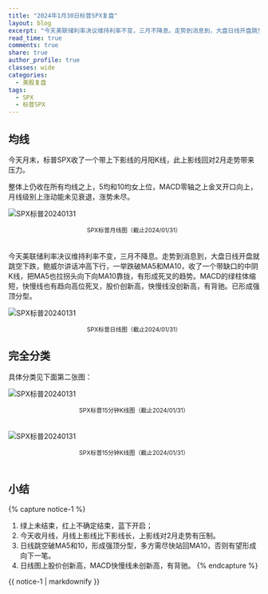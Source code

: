 ```yaml
---
title: "2024年1月30日标普SPX复盘"
layout: blog
excerpt: "今天美联储利率决议维持利率不变，三月不降息。走势到消息到，大盘日线开盘跳空下跌，一举跌破MA5和MA10，有形成死叉的趋势。股价创新高，MACD快慢线没创新高有背驰。已成强顶分型。"
read_time: true
comments: true
share: true
author_profile: true
classes: wide
categories:
  - 美股复盘
tags:
  - SPX
  - 标普SPX
---
```


## 均线

今天月末，标普SPX收了一个带上下影线的月阳K线，此上影线回对2月走势带来压力。

整体上仍收在所有均线之上，5均和10均女上位，MACD零轴之上金叉开口向上，月线级别上涨动能未见衰退，涨势未尽。

![SPX标普20240131](/assets/images/2024/2024-01-31-SPX-month.png)
<small><center>SPX标普月线图（截止2024/01/31）</center></small>　 

今天美联储利率决议维持利率不变，三月不降息。走势到消息到，大盘日线开盘就跳空下跌，鲍威尔讲话冲高下行，一举跌破MA5和MA10，收了一个带缺口的中阴K线，把MA5也拉拐头向下向MA10靠拢，有形成死叉的趋势。MACD的绿柱体缩短，快慢线也有趋向高位死叉，股价创新高，快慢线没创新高，有背驰。已形成强顶分型。

![SPX标普20240131](/assets/images/2024/2024-01-31-SPX-day.png)
<small><center>SPX标普日线图（截止2024/01/31）</center></small>


## 完全分类

具体分类见下面第二张图：

![SPX标普20240131](/assets/images/2024/2024-01-31-SPX-minute.png)
<small><center>SPX标普15分钟K线图（截止2024/01/31）</center></small>　 

![SPX标普20240131](/assets/images/2024/2024-01-31-SPX-minute-a.png)
<small><center>SPX标普15分钟K线图（截止2024/01/31）</center></small>　 

## 小结
{% capture notice-1 %}
1. 绿上未结束，红上不确定结束，蓝下开启；
2. 今天收月线，月线上影线比下影线长，上影线对2月走势有压制。
3. 日线跳空破MA5和10，形成强顶分型，多方需尽快站回MA10，否则有望形成向下一笔。
4. 日线图上股价创新高，MACD快慢线未创新高，有背驰。
{% endcapture %}
<div class="notice--info">{{ notice-1 | markdownify }}</div>



